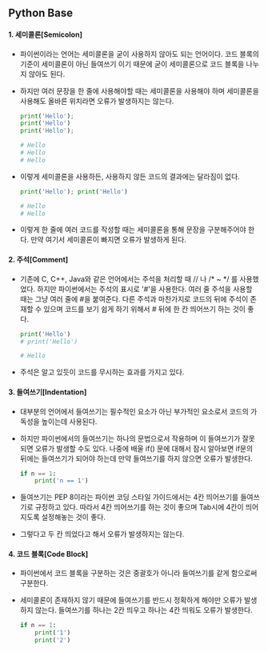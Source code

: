 ## Python Base

#### 1. 세미콜론[Semicolon]

- 파이썬이라는 언어는 세미콜론을 굳이 사용하지 않아도 되는 언어이다.
  코드 블록의 기준이 세미콜론이 아닌 들여쓰기 이기 때문에
  굳이 세미콜론으로 코드 블록을 나누지 않아도 된다.

- 하지만 여러 문장을 한 줄에 사용해야할 때는 세미콜론을 사용해야 하며
  세미콜론을 사용해도 올바른 위치라면 오류가 발생하지는 않는다.

  ```python
  print('Hello');
  print('Hello')
  print('Hello');
  
  # Hello
  # Hello
  # Hello
  ```

- 이렇게 세미콜론을 사용하든, 사용하지 않든 코드의 결과에는 달라짐이 없다.

  ```python
  print('Hello'); print('Hello')
  
  # Hello
  # Hello
  ```

- 이렇게 한 줄에 여러 코드를 작성할 때는 세미콜론을 통해 문장을 구분해주어야 한다.
  만약 여기서 세미콜론이 빠지면 오류가 발생하게 된다.



#### 2. 주석[Comment]

- 기존에 C, C++, Java와 같은 언어에서는 주석을 처리할 때 // 나 /* ~ */ 를 사용했었다.
  하지만 파이썬에서는 주석의 표시로 '#'을 사용한다.
  여러 줄 주석을 사용할 때는 그냥 여러 줄에 #을 붙여준다.
  다른 주석과 마찬가지로 코드의 뒤에 주석이 존재할 수 있으며
  코드를 보기 쉽게 하기 위해서 # 뒤에 한 칸 띄어쓰기 하는 것이 좋다.

  ```python
  print('Hello')
  # print('Hello')
  
  # Hello
  ```

- 주석은 알고 있듯이 코드를 무시하는 효과를 가지고 있다.



#### 3. 들여쓰기[Indentation]

- 대부분의 언어에서 들여쓰기는 필수적인 요소가 아닌 부가적인 요소로서
  코드의 가독성을 높이는데 사용된다.

- 하지만 파이썬에서의 들여쓰기는 하나의 문법으로서 작용하며 이 들여쓰기가 잘못되면
  오류가 발생할 수도 있다.
  나중에 배울 if() 문에 대해서 잠시 알아보면 if문의 뒤에는 들여쓰기가 되어야 하는데
  만약 들여쓰기를 하지 않으면 오류가 발생한다.

  ```python
  if n == 1:
      print('n == 1')
  ```

- 들여쓰기는 PEP 8이라는 파이썬 코딩 스타일 가이드에서는 4칸 띄어쓰기를 들여쓰기로 규정하고 있다.
  따라서 4칸 띄어쓰기를 하는 것이 좋으며 Tab시에 4칸이 띄어지도록 설정해놓는 것이 좋다.

- 그렇다고 두 칸 띄었다고 해서 오류가 발생하지는 않는다.



#### 4. 코드 블록[Code Block]

- 파이썬에서 코드 블록을 구분하는 것은 중괄호가 아니라 들여쓰기를 같게 함으로써 구분한다.

- 세미콜론이 존재하지 않기 때문에 들여쓰기를 반드시 정확하게 해야만 오류가 발생하지 않는다.
  들여쓰기를 하나는 2칸 띄우고 하나는 4칸 띄워도 오류가 발생한다.

  ```python
  if n == 1:
      print('1')
      print('2')
  ```